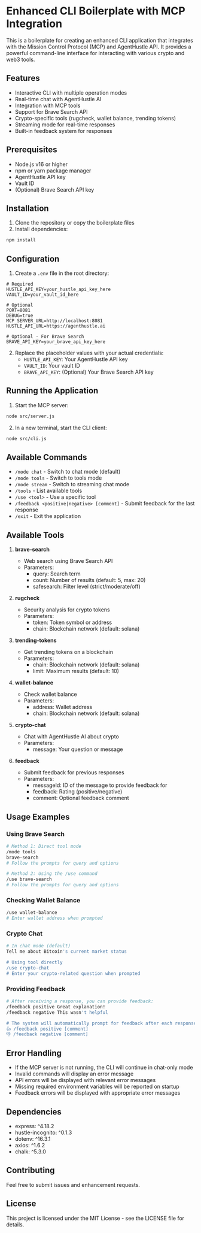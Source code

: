 # Enhanced CLI Boilerplate with MCP Integration

This is a boilerplate for creating an enhanced CLI application that integrates with the Mission Control Protocol (MCP) and AgentHustle API. It provides a powerful command-line interface for interacting with various crypto and web3 tools.

## Features

- Interactive CLI with multiple operation modes
- Real-time chat with AgentHustle AI
- Integration with MCP tools
- Support for Brave Search API
- Crypto-specific tools (rugcheck, wallet balance, trending tokens)
- Streaming mode for real-time responses
- Built-in feedback system for responses

## Prerequisites

- Node.js v16 or higher
- npm or yarn package manager
- AgentHustle API key
- Vault ID
- (Optional) Brave Search API key

## Installation

1. Clone the repository or copy the boilerplate files
2. Install dependencies:
```bash
npm install
```

## Configuration

1. Create a `.env` file in the root directory:
```env
# Required
HUSTLE_API_KEY=your_hustle_api_key_here
VAULT_ID=your_vault_id_here

# Optional
PORT=8081
DEBUG=true
MCP_SERVER_URL=http://localhost:8081
HUSTLE_API_URL=https://agenthustle.ai

# Optional - For Brave Search
BRAVE_API_KEY=your_brave_api_key_here
```

2. Replace the placeholder values with your actual credentials:
   - `HUSTLE_API_KEY`: Your AgentHustle API key
   - `VAULT_ID`: Your vault ID
   - `BRAVE_API_KEY`: (Optional) Your Brave Search API key

## Running the Application

1. Start the MCP server:
```bash
node src/server.js
```

2. In a new terminal, start the CLI client:
```bash
node src/cli.js
```

## Available Commands

- `/mode chat` - Switch to chat mode (default)
- `/mode tools` - Switch to tools mode
- `/mode stream` - Switch to streaming chat mode
- `/tools` - List available tools
- `/use <tool>` - Use a specific tool
- `/feedback <positive|negative> [comment]` - Submit feedback for the last response
- `/exit` - Exit the application

## Available Tools

1. **brave-search**
   - Web search using Brave Search API
   - Parameters:
     - query: Search term
     - count: Number of results (default: 5, max: 20)
     - safesearch: Filter level (strict/moderate/off)

2. **rugcheck**
   - Security analysis for crypto tokens
   - Parameters:
     - token: Token symbol or address
     - chain: Blockchain network (default: solana)

3. **trending-tokens**
   - Get trending tokens on a blockchain
   - Parameters:
     - chain: Blockchain network (default: solana)
     - limit: Maximum results (default: 10)

4. **wallet-balance**
   - Check wallet balance
   - Parameters:
     - address: Wallet address
     - chain: Blockchain network (default: solana)

5. **crypto-chat**
   - Chat with AgentHustle AI about crypto
   - Parameters:
     - message: Your question or message

6. **feedback**
   - Submit feedback for previous responses
   - Parameters:
     - messageId: ID of the message to provide feedback for
     - feedback: Rating (positive/negative)
     - comment: Optional feedback comment

## Usage Examples

### Using Brave Search
```bash
# Method 1: Direct tool mode
/mode tools
brave-search
# Follow the prompts for query and options

# Method 2: Using the /use command
/use brave-search
# Follow the prompts for query and options
```

### Checking Wallet Balance
```bash
/use wallet-balance
# Enter wallet address when prompted
```

### Crypto Chat
```bash
# In chat mode (default)
Tell me about Bitcoin's current market status

# Using tool directly
/use crypto-chat
# Enter your crypto-related question when prompted
```

### Providing Feedback
```bash
# After receiving a response, you can provide feedback:
/feedback positive Great explanation!
/feedback negative This wasn't helpful

# The system will automatically prompt for feedback after each response:
👍 /feedback positive [comment]
👎 /feedback negative [comment]
```

## Error Handling

- If the MCP server is not running, the CLI will continue in chat-only mode
- Invalid commands will display an error message
- API errors will be displayed with relevant error messages
- Missing required environment variables will be reported on startup
- Feedback errors will be displayed with appropriate error messages

## Dependencies

- express: ^4.18.2
- hustle-incognito: ^0.1.3
- dotenv: ^16.3.1
- axios: ^1.6.2
- chalk: ^5.3.0

## Contributing

Feel free to submit issues and enhancement requests.

## License

This project is licensed under the MIT License - see the LICENSE file for details. 